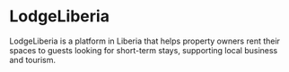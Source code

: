 # LodgeLiberia
LodgeLiberia is a platform in Liberia that helps property owners rent their spaces to guests looking for short-term stays, supporting local business and tourism.
